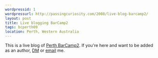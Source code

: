 ```yaml
---
wordpressid: 1
wordpressurl: http://passingcuriosity.com/2008/live-blog-barcamp2/
layout: post
title: Live blogging BarCamp2
tags: bcperth09
location: Perth, Western Australia
---
```


This is a live blog of <a href="http://barcamp.port80.asn.au/Main/BarCamp2">Perth BarCamp2</a>. If you're here and want to be added as an author, <a href="http://www.twitter.com/thsutton">DM</a> or <a href="mailto:thsutton@gmail.com">email</a> me.
